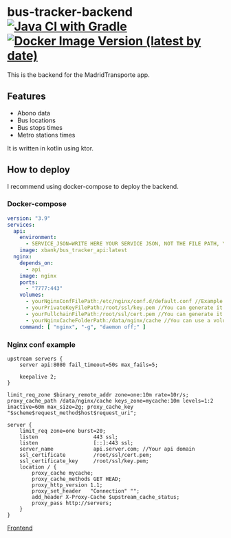 # bus-tracker-backend [![Java CI with Gradle](https://github.com/xBaank/bus-tracker-back/actions/workflows/gradle.yml/badge.svg)](https://github.com/xBaank/bus-tracker-back/actions/workflows/gradle.yml) [![Docker Image Version (latest by date)](https://img.shields.io/docker/v/xbank/bus_tracker_api)](https://hub.docker.com/repository/docker/xbank/bus_tracker_api/general)

This is the backend for the MadridTransporte app.

## Features

- Abono data
- Bus locations
- Bus stops times
- Metro stations times

It is written in kotlin using ktor.

## How to deploy

I recommend using docker-compose to deploy the backend.

### Docker-compose

```yaml
version: "3.9"
services:
  api:
    environment:
      - SERVICE_JSON=WRITE HERE YOUR SERVICE JSON, NOT THE FILE PATH, You can get it from https://console.firebase.google.com/u/0/project/YOUR_PROJECT/settings/serviceaccounts/adminsdk
    image: xbank/bus_tracker_api:latest
  nginx:
    depends_on:
      - api
    image: nginx
    ports:
      - "7777:443"
    volumes:
      - yourNginxConfFilePath:/etc/nginx/conf.d/default.conf //Example below
      - yourPrivateKeyFilePath:/root/ssl/key.pem //You can generate it using letsencrypt
      - yourFullchainFilePath:/root/ssl/cert.pem //You can generate it using letsencrypt
      - yourNginxCacheFolderPath:/data/nginx/cache //You can use a volume to persist cache
    command: [ "nginx", "-g", "daemon off;" ]
```

### Nginx conf example

```nginx
upstream servers {
    server api:8080 fail_timeout=50s max_fails=5;

    keepalive 2;
}

limit_req_zone $binary_remote_addr zone=one:10m rate=10r/s;
proxy_cache_path /data/nginx/cache keys_zone=mycache:10m levels=1:2 inactive=60m max_size=2g; proxy_cache_key "$scheme$request_method$host$request_uri";

server {
    limit_req zone=one burst=20;
    listen                  443 ssl;
    listen                  [::]:443 ssl;
    server_name             api.server.com; //Your api domain
    ssl_certificate         /root/ssl/cert.pem;
    ssl_certificate_key     /root/ssl/key.pem;
    location / {  
        proxy_cache mycache;
        proxy_cache_methods GET HEAD;
        proxy_http_version 1.1;
        proxy_set_header   "Connection" "";
        add_header X-Proxy-Cache $upstream_cache_status;    
        proxy_pass http://servers;
    }
}
```

[Frontend](https://github.com/xBaank/bus-tracker-front)
